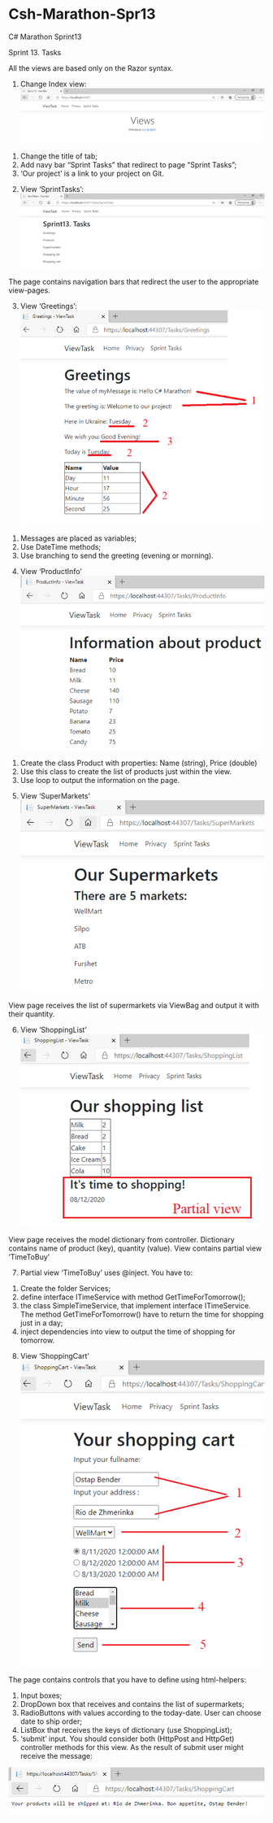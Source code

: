 # Csh-Marathon-Spr13
 C# Marathon Sprint13

 
Sprint 13. Tasks

All the views are based only on the Razor syntax.
1.	Change Index view:
![Index](/images/1.png)
1)	Change the title of tab;
2)	Add navy bar “Sprint Tasks” that redirect to page “Sprint Tasks”;
3)	‘Our project’ is a link to your project on Git.



2.	View ‘SprintTasks’:
![SprintTasks](/images/2.png)
 
The page contains navigation bars  that redirect the user to the appropriate view-pages.



3.	View ‘Greetings’:
![Greetings](/images/3.png)
 
1)	Messages are placed as variables;
2)	Use DateTime methods;
3)	Use branching to send the greeting (evening or morning).




4.	View ‘ProductInfo’
![ProductInfo](/images/4.png)
 
1)	Create the class Product with properties: Name (string), Price (double)
2)	Use this class to create the list of products just within the view.
3)	Use loop to output the information on the page.




5.	View ‘SuperMarkets’
![SuperMarkets](/images/5.png)
 
View page receives the list of supermarkets via ViewBag and output it with their quantity.




6.	View ‘ShoppingList’
![ShoppingList](/images/6.png)
 
View page receives the model dictionary from controller. Dictionary contains name of product (key), quantity (value).
View contains partial view ‘TimeToBuy’




7.	Partial view ‘TimeToBuy’ uses @inject.
You have to:
1)	Create the folder Services;
2)	define interface ITimeService with method GetTimeForTomorrow();
3)	the class SimpleTimeService, that implement interface ITimeService. The method GetTimeForTomorrow() have to return the time for shopping just in a day;
4)	inject dependencies into view to output the time of shopping for tomorrow.




8.	View ‘ShoppingCart’
![ShoppingCart](/images/7.png)
 
The page contains controls that you have to define using html-helpers:
1)	Input boxes;
2)	DropDown box that receives and contains the list of supermarkets;
3)	RadioButtons with values according to the today-date. User can choose date to ship order;
4)	ListBox that receives the keys of dictionary (use ShoppingList);
5)	‘submit’ input.
You should consider both (HttpPost and HttpGet) controller methods for this view.
As the result of submit user might receive the message:



![Result](/images/8.png)
 


